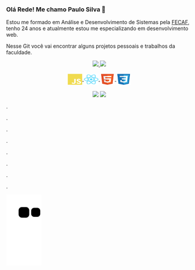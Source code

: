 ### Olá Rede! Me chamo Paulo Silva 👋

<p>Estou me formado em Análise e Desenvolvimento de Sistemas pela <a href="https://www.linkedin.com/school/faculdade-fecaf/">FECAF</a>, tenho 24 anos e atualmente estou me especializando em desenvolvimento web.</p>

<p>Nesse Git você vai encontrar alguns projetos pessoais e trabalhos da faculdade.</p> 

<div align="center">
  <a href="https://github.com/PaauloSilva">
  <img height="180em" src="https://github-readme-stats.vercel.app/api?username=PaauloSilva&show_icons=true&theme=react&include_all_commits=true&count_private=true"/>
  <img height="180em" src="https://github-readme-stats.vercel.app/api/top-langs/?username=PaauloSilva&layout=compact&langs_count=7&theme=react"/>
</div>
  
<div align="center">
  <div style="display: inline_block"><br>
    <img align="center" alt="Paulo-Js" height="30" width="40" src="https://raw.githubusercontent.com/devicons/devicon/master/icons/javascript/javascript-plain.svg">
    <img align="center" alt="Paulo-React" height="30" width="40" src="https://raw.githubusercontent.com/devicons/devicon/master/icons/react/react-original.svg">
    <img align="center" alt="Paulo-HTML" height="30" width="40" src="https://raw.githubusercontent.com/devicons/devicon/master/icons/html5/html5-original.svg">
    <img align="center" alt="Paulo-CSS" height="30" width="40" src="https://raw.githubusercontent.com/devicons/devicon/master/icons/css3/css3-original.svg">
  </div>
  <br>
  <div>
    <a href="https://www.instagram.com/paaulovcs_98/" target="_blank"><img src="https://img.shields.io/badge/-Instagram-%23E4405F?style=for-the-badge&logo=instagram&logoColor=white" target="_blank"></a>
    <a href="https://www.linkedin.com/in/paulo-cardoso-389148146/" target="_blank"><img src="https://img.shields.io/badge/-LinkedIn-%230077B5?style=for-the-badge&logo=linkedin&logoColor=white" target="_blank"></a>
  </div>
  
</div>
  
  <p>.
  <p>.
  <p>.
  <p>.
  <p>.
  <p>.
  <p>.
  <p>.

![Snake animation](https://github.com/PaauloSilva/PaauloSilva/blob/output/github-contribution-grid-snake.svg)
